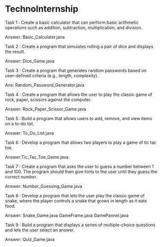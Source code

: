 # TechnoInternship

Task 1 : Create a basic calculator that can perform basic arithmetic operations such as addition, subtraction, multiplication, and division.

Answer: Basic_Calculater.java


Task 2 : Create a program that simulates rolling a pair of dice and displays the result.

Answer: Dice_Game.java

Task 3 : Create a program that generates random passwords based on user-defined criteria (e.g., length, complexity).

Ans: Random_Password_Generator.java

Task 4 : Create a program that allows the user to play the classic game of rock, paper, scissors against the computer.

Answer: Rock_Paper_Scissor_Game.java

Task 5 : Build a program that allows users to add, remove, and view items on a to-do list.

Answer: To_Do_List.java

Task 6 : Develop a program that allows two players to play a game of tic tac toe.

Answer:Tic_Tac_Toe_Game.java

Task 7 : Create a program that asks the user to guess a number between 1 and 100. The program should then give hints to the user until they guess the correct number.

Answer: Number_Guessing_Game.java

Task 8 : Develop a program that lets the user play the classic game of snake, where the player controls a snake that grows in length as it eats food.

Answer: Snake_Game.java
        GameFrame.java
        GamePannel.java

Task 9 :  Build a program that displays a series of multiple-choice questions and lets the user select an answer.        

Answer: Quiz_Game.java
